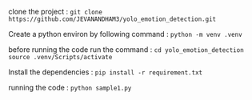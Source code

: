 clone the project :
```git clone https://github.com/JEVANANDHAM3/yolo_emotion_detection.git```

Create a python environ by following command :
```python -m venv .venv```

before running the code run the command :
```cd yolo_emotion_detection```
```source .venv/Scripts/activate```

Install the dependencies :
```pip install -r requirement.txt```

running the code :
```python sample1.py```
